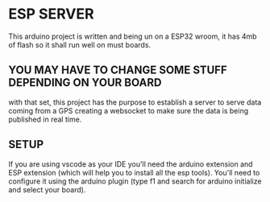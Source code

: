 # ESP SERVER  

This arduino project is written and being un on a ESP32 wroom, it has 4mb of flash so it shall run well on must boards.

## YOU MAY HAVE TO CHANGE SOME STUFF DEPENDING ON YOUR BOARD

with that set, this project has the purpose to establish a server to serve data coming from a GPS creating a websocket to make sure the data is being published in real time.

## SETUP

If you are using vscode as your IDE you'll need the arduino extension and ESP extension (which will help you to install all the esp tools).
You'll need to configure it using the arduino plugin (type f1 and search for arduino initialize and select your board).